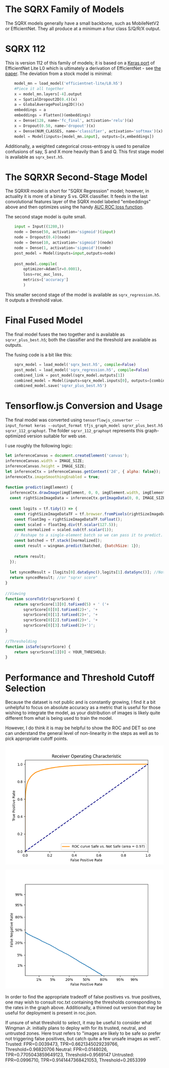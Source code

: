 # The SQRX Family of Models
The SQRX models generally have a small backbone, such as MobileNetV2 or EfficientNet.
They all produce at a minimum a four class S/Q/R/X output.

# SQRX 112
This is version 112 of this family of models; it is based on a [Keras port](https://github.com/qubvel/efficientnet/issues/104) of EfficientNet Lite L0 which is ultimately a derivation of EfficientNet - see [the paper](https://arxiv.org/abs/1905.11946).
The deviation from a stock model is minimal:
```python
	model_mn = load_model('efficientnet-lite/L0.h5')
	#Piece it all together
	x = model_mn.layers[-4].output
	x = SpatialDropout2D(0.4)(x)
	a = GlobalAveragePooling2D()(x)
	embeddings = a
	embeddings = Flatten()(embeddings)
	x = Dense(128, name='fc_final', activation='relu')(a)
	x = Dropout(0.50, name='dropout')(x)
	x = Dense(NUM_CLASSES, name='classifier', activation='softmax')(x) 
	model = Model(inputs=[model_mn.input], outputs=[x,embeddings])
```

Additionally, a weighted categorical cross-entropy is used to penalize confusions of say, S and X more heavily than S and Q.
This first stage model is available as `sqrx_best.h5`.

# The SQRXR Second-Stage Model
The SQRXR model is short for "SQRX Regression" model; however, in actuality it is more of a binary S vs. QRX classifier. It feeds in the last convolutional features layer of the SQRX model labeled "embeddings" above and then optimizes using the handy [AUC ROC loss function](https://github.com/tensorflow/models/tree/archive/research/global_objectives).

The second stage model is quite small.
```python
    input = Input((1280,))
    node = Dense(50, activation='sigmoid')(input)
    node = Dropout(0.4)(node)
    node = Dense(10, activation='sigmoid')(node)
    node = Dense(1, activation='sigmoid')(node)
    post_model = Model(inputs=input,outputs=node)

    post_model.compile(
        optimizer=Adam(lr=0.0001),
        loss=roc_auc_loss,
        metrics=['accuracy']
        )
```

This smaller second stage of the model is available as `sqrx_regression.h5`. It outputs a threshold value.

# Final Fused Model
The final model fuses the two together and is available as `sqrxr_plus_best.h5`; both the classifier and the threshold are available as outputs.

The fusing code is a bit like this:
```python
	sqrx_model = load_model('sqrx_best.h5', compile=False)
	post_model = load_model('sqrx_regression.h5', compile=False)
    combined_link = post_model(sqrx_model.outputs[1])
    combined_model = Model(inputs=sqrx_model.inputs[0], outputs=[combined_link, sqrx_model.outputs[0]], name='sqrxr_model')
    combined_model.save('sqrxr_plus_best.h5')

```

# Tensorflow.js Conversion and Usage
The final model was converted using `tensorflowjs_converter --input_format keras --output_format tfjs_graph_model sqrxr_plus_best.h5 sqrxr_112_graphopt`.
The folder `sqrxr_112_graphopt` represents this graph-optimized version suitable for web use.

I use roughly the following logic:
```javascript
let inferenceCanvas = document.createElement('canvas');
inferenceCanvas.width = IMAGE_SIZE;
inferenceCanvas.height = IMAGE_SIZE;
let inferenceCtx = inferenceCanvas.getContext('2d', { alpha: false});
inferenceCtx.imageSmoothingEnabled = true;

function predict(imgElement) {
  inferenceCtx.drawImage(imgElement, 0, 0, imgElement.width, imgElement.height, 0, 0, IMAGE_SIZE,IMAGE_SIZE);
  const rightSizeImageData = inferenceCtx.getImageData(0, 0, IMAGE_SIZE, IMAGE_SIZE);

  const logits = tf.tidy(() => {
    const rightSizeImageDataTF = tf.browser.fromPixels(rightSizeImageData);
    const floatImg = rightSizeImageDataTF.toFloat();
    const scaled = floatImg.div(tf.scalar(127.5));
    const normalized = scaled.sub(tf.scalar(1));
    // Reshape to a single-element batch so we can pass it to predict.
    const batched = tf.stack([normalized]);
    const result = wingman.predict(batched, {batchSize: 1});

    return result;
  });
  
  let syncedResult = [logits[0].dataSync(),logits[1].dataSync()]; //Note you may prefer the async calls instead
  return syncedResult; //or "sqrxr score"
}

//Viewing
function scoreToStr(sqrxrScore) {
    return sqrxrScore[1][0].toFixed(5) + ' ('+
        sqrxrScore[0][0].toFixed(2)+', '+
        sqrxrScore[0][1].toFixed(2)+', '+
        sqrxrScore[0][2].toFixed(2)+', '+
        sqrxrScore[0][3].toFixed(2)+')';
}

//Thresholding
function isSafe(sqrxrScore) {
    return sqrxrScore[1][0] < YOUR_THRESHOLD;
}
```


# Performance and Threshold Cutoff Selection
Because the dataset is not public and is constantly growing, I find it a bit unhelpful to focus on absolute accuracy as a metric that is useful for those wishing to integrate the model, as your distribution of images is likely quite different from what is being used to train the model.

However, I do think it is may be helpful to show the ROC and DET so one can understand the general level of non-linearity in the steps as well as to pick appropriate cutoff points.

![ROC](post_roc.png "The ROC of SQRXR 112")

![DET](post_det.png "The DET of SQRXR 112")

In order to find the appropriate tradeoff of false positives vs. true positives, one may wish to consult roc.txt containing the thresholds corresponding to the rates in the graph above. Additionally, a thinned out version that may be useful for deployment is present in roc.json.

If unsure of what threshold to select, it may be useful to consider what Wingman Jr. initially plans to deploy with for its trusted, neutral, and untrusted zones. Here trust refers to "images are likely to be safe so prefer not triggering false positives, but catch quite a few unsafe images as well".
Trusted:   FPR=0.0039473, TPR=0.6621345029239766, Threshold=0.96820706
Neutral:   FPR=0.0148026, TPR=0.7705043859649123, Threshold=0.9569147
Untrusted: FPR=0.0996710, TPR=0.9141447368421053, Threshold=0.2653399
